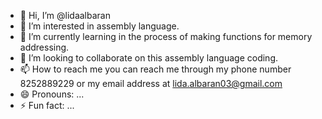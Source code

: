 - 👋 Hi, I’m @lidaalbaran
- 👀 I’m interested in assembly language.
- 🌱 I’m currently learning in the process of making functions for memory addressing.
- 💞️ I’m looking to collaborate on this assembly language coding.
- 📫 How to reach me you can reach me through my phone number 8252889229 or my email address at lida.albaran03@gmail.com
- 😄 Pronouns: ...
- ⚡ Fun fact: ...

<!---
lidaalbaran/lidaalbaran is a ✨ special ✨ repository because its `README.md` (this file) appears on your GitHub profile.
You can click the Preview link to take a look at your changes.
--->
